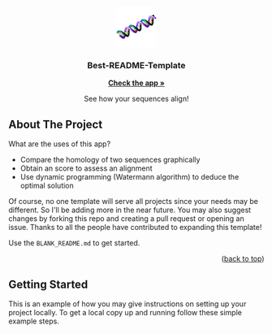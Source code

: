
<!-- PROJECT LOGO -->
<br />
<div align="center">
  <a href="https://github.com/Gero1999/code/new/main/shinyR/pairwise_alignment">
    <img src="dsDNA_linear.png" alt="Logo" width="80" height="80">
  </a>

  <h3 align="center">Best-README-Template</h3>
  <a href="https://gero1999.shinyapps.io/Pair-Aligner/"><strong>Check the app »</strong></a>
  <p align="center">
    See how your sequences align! 
  </p>
</div>



<!-- ABOUT THE PROJECT -->
## About The Project


What are the uses of this app? 
* Compare the homology of two sequences graphically 
* Obtain an score to assess an alignment
* Use dynamic programming (Watermann algorithm) to deduce the optimal solution

Of course, no one template will serve all projects since your needs may be different. So I'll be adding more in the near future. You may also suggest changes by forking this repo and creating a pull request or opening an issue. Thanks to all the people have contributed to expanding this template!

Use the `BLANK_README.md` to get started.

<p align="right">(<a href="#top">back to top</a>)</p>




<!-- GETTING STARTED -->
## Getting Started

This is an example of how you may give instructions on setting up your project locally.
To get a local copy up and running follow these simple example steps.

